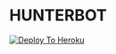 # HUNTERBOT
[![Deploy To Heroku](https://www.herokucdn.com/deploy/button.svg)](https://heroku.com/deploy?template=https://github.com/ComradeDear/HUNTERBOT)
